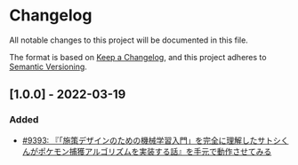 # Changelog
All notable changes to this project will be documented in this file.

The format is based on [Keep a Changelog](https://keepachangelog.com/en/1.0.0/),
and this project adheres to [Semantic Versioning](https://semver.org/spec/v2.0.0.html).

## [1.0.0] - 2022-03-19
### Added
- [#9393: 『「施策デザインのための機械学習入門」を完全に理解したサトシくんがポケモン捕獲アルゴリズムを実装する話』を手元で動作させてみる](https://redmine.u6k.me/issues/9393)
